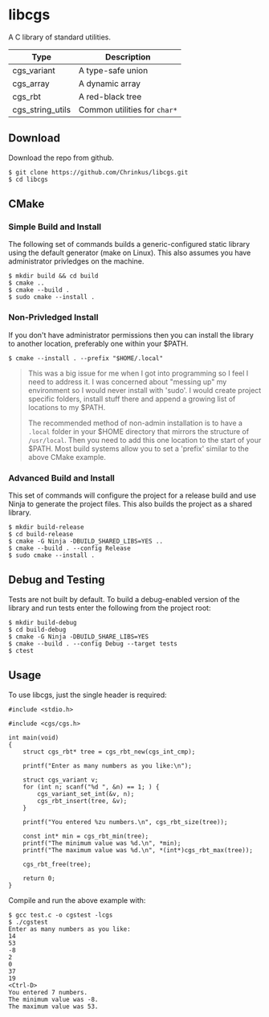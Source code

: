 # libcgs

A C library of standard utilities.

|Type|Description|
|----|-----------|
|cgs\_variant|A type-safe union|
|cgs\_array|A dynamic array|
|cgs\_rbt|A red-black tree|
|cgs\_string\_utils|Common utilities for `char*`|

## Download

Download the repo from github.

```
$ git clone https://github.com/Chrinkus/libcgs.git
$ cd libcgs
```

## CMake

### Simple Build and Install

The following set of commands builds a generic-configured static library using the default generator (make on Linux). This also assumes you have administrator privledges on the machine.

```
$ mkdir build && cd build
$ cmake ..
$ cmake --build .
$ sudo cmake --install .
```

### Non-Privledged Install

If you don't have administrator permissions then you can install the library to another location, preferably one within your $PATH.

```
$ cmake --install . --prefix "$HOME/.local"
```

> This was a big issue for me when I got into programming so I feel I need to address it. I was concerned about "messing up" my environment so I would never install with 'sudo'. I would create project specific folders, install stuff there and append a growing list of locations to my $PATH.
>
> The recommended method of non-admin installation is to have a `.local` folder in your $HOME directory that mirrors the structure of `/usr/local`. Then you need to add this one location to the start of your $PATH. Most build systems allow you to set a 'prefix' similar to the above CMake example.

### Advanced Build and Install

This set of commands will configure the project for a release build and use Ninja to generate the project files. This also builds the project as a shared library.

```
$ mkdir build-release
$ cd build-release
$ cmake -G Ninja -DBUILD_SHARED_LIBS=YES ..
$ cmake --build . --config Release
$ sudo cmake --install .
```

## Debug and Testing

Tests are not built by default. To build a debug-enabled version of the library and run tests enter the following from the project root:

```
$ mkdir build-debug
$ cd build-debug
$ cmake -G Ninja -DBUILD_SHARE_LIBS=YES
$ cmake --build . --config Debug --target tests
$ ctest
```

## Usage

To use libcgs, just the single header is required:
```
#include <stdio.h>

#include <cgs/cgs.h>

int main(void)
{
	struct cgs_rbt* tree = cgs_rbt_new(cgs_int_cmp);

	printf("Enter as many numbers as you like:\n");

	struct cgs_variant v;
	for (int n; scanf("%d ", &n) == 1; ) {
		cgs_variant_set_int(&v, n);
		cgs_rbt_insert(tree, &v);
	}

	printf("You entered %zu numbers.\n", cgs_rbt_size(tree));

	const int* min = cgs_rbt_min(tree);
	printf("The minimum value was %d.\n", *min);
	printf("The maximum value was %d.\n", *(int*)cgs_rbt_max(tree));

	cgs_rbt_free(tree);

	return 0;
}
```

Compile and run the above example with:
```
$ gcc test.c -o cgstest -lcgs
$ ./cgstest
Enter as many numbers as you like:
14
53
-8
2
0
37
19
<Ctrl-D>
You entered 7 numbers.
The minimum value was -8.
The maximum value was 53.
```
